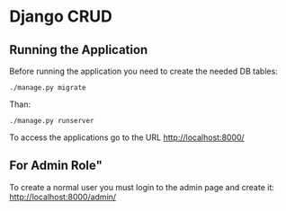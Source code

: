 # Django CRUD 


## Running the Application

Before running the application you need to create the needed DB tables:

    ./manage.py migrate

Than:

    ./manage.py runserver

To access the applications go to the URL <http://localhost:8000/>


## For Admin Role"

To create a normal user you must login to the admin page and
create it: <http://localhost:8000/admin/>
